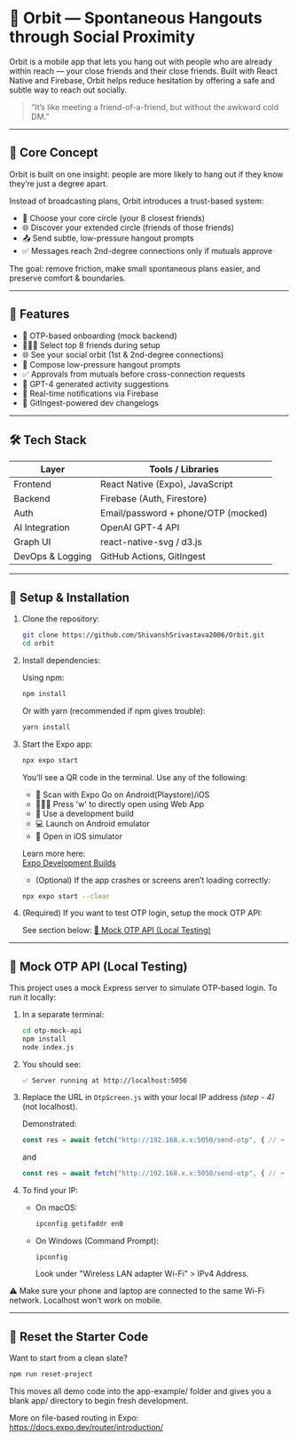 # 🌌 Orbit — Spontaneous Hangouts through Social Proximity

Orbit is a mobile app that lets you hang out with people who are already within reach — your close friends and their close friends. Built with React Native and Firebase, Orbit helps reduce hesitation by offering a safe and subtle way to reach out socially.

> “It’s like meeting a friend-of-a-friend, but without the awkward cold DM.”

---

## 🧠 Core Concept

Orbit is built on one insight: people are more likely to hang out if they know they’re just a degree apart.

Instead of broadcasting plans, Orbit introduces a trust-based system:

- 👥 Choose your core circle (your 8 closest friends)
- 🌐 Discover your extended circle (friends of those friends)
- 📤 Send subtle, low-pressure hangout prompts
- ✅ Messages reach 2nd-degree connections only if mutuals approve

The goal: remove friction, make small spontaneous plans easier, and preserve comfort & boundaries.

---

## 📱 Features

- 🔐 OTP-based onboarding (mock backend)
- 🧑‍🤝‍🧑 Select top 8 friends during setup
- 🌐 See your social orbit (1st & 2nd-degree connections)
- 💬 Compose low-pressure hangout prompts
- ✅ Approvals from mutuals before cross-connection requests
- 🤖 GPT-4 generated activity suggestions
- 🔔 Real-time notifications via Firebase
- 📝 GitIngest-powered dev changelogs

---

## 🛠️ Tech Stack

| Layer             | Tools / Libraries                          |
|------------------|---------------------------------------------|
| Frontend         | React Native (Expo), JavaScript             |
| Backend          | Firebase (Auth, Firestore)                  |
| Auth             | Email/password + phone/OTP (mocked)         |
| AI Integration   | OpenAI GPT-4 API                            |
| Graph UI         | react-native-svg / d3.js                    |
| DevOps & Logging | GitHub Actions, GitIngest                   |

---

## 🧪 Setup & Installation

1. Clone the repository:

   ```bash
   git clone https://github.com/ShivanshSrivastava2006/Orbit.git
   cd orbit
   ```

2. Install dependencies:

   Using npm:

   ```bash
   npm install
   ```

   Or with yarn (recommended if npm gives trouble):

   ```bash
   yarn install
   ```

3. Start the Expo app:

   ```bash
   npx expo start
   ```

   You’ll see a QR code in the terminal. Use any of the following:

   - 📱 Scan with Expo Go on Android(Playstore)/iOS
   - 👨🏻‍💻 Press 'w' to directly open using Web App
   - 🧪 Use a development build
   - 💻 Launch on Android emulator
   - 🍏 Open in iOS simulator

   Learn more here:  
   [Expo Development Builds](https://docs.expo.dev/develop/development-builds/introduction/)

   - (Optional) If the app crashes or screens aren’t loading correctly:
   
   ```bash
   npx expo start --clear
   ```
   
5. (Required) If you want to test OTP login, setup the mock OTP API:

   See section below: [🔌 Mock OTP API (Local Testing)](#-mock-otp-api-local-testing)

---

## 🔌 Mock OTP API (Local Testing)

This project uses a mock Express server to simulate OTP-based login. To run it locally:

1. In a separate terminal:

   ```bash
   cd otp-mock-api
   npm install
   node index.js
   ```

2. You should see:

   ```
   ✅ Server running at http://localhost:5050
   ```

3. Replace the URL in `OtpScreen.js` with your local IP address _(step - 4)_ (not localhost).

   Demonstrated:

   ```js
   const res = await fetch("http://192.168.x.x:5050/send-otp", { // ⬅️ edit YOUR IP ADDRESS HERE
   ```
   and
   ```js
   const res = await fetch("http://192.168.x.x:5050/send-otp", { // ⬅️ edit YOUR IP ADDRESS HERE
   ```

4. To find your IP: 

   - On macOS:
     ```bash
     ipconfig getifaddr en0
     ```
   - On Windows (Command Prompt):
     ```cmd
     ipconfig
     ```
     Look under "Wireless LAN adapter Wi-Fi" > IPv4 Address.

⚠️ Make sure your phone and laptop are connected to the same Wi-Fi network. Localhost won’t work on mobile.

---

## 🧼 Reset the Starter Code

Want to start from a clean slate?

```bash
npm run reset-project
```

This moves all demo code into the app-example/ folder and gives you a blank app/ directory to begin fresh development.

More on file-based routing in Expo:  
https://docs.expo.dev/router/introduction/
